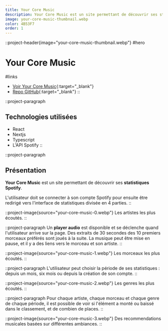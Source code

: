 ```yaml
---
title: Your Core Music
description: Your Core Music est un site permettant de découvrir ses statistiques Spotify.
image: your-core-music-thumbnail.webp
color: 4B53F7
order: 1
---
```


::project-header{image="your-core-music-thumbnail.webp"}
#hero
# Your Core Music

#links
- [Voir Your Core Music](https://your-core-music.vercel.app){:target="_blank"}
- [Repo GitHub](https://github.com/ColinLienard/your-core-music){:target="_blank"}
::

::project-paragraph
## Technologies utilisées

- React
- Nextjs
- Typescript
- L'API Spotify
::

::project-paragraph
## Présentation

**Your Core Music** est un site permettant de découvrir ses **statistiques Spotify**.

L'utilisateur doit se connecter à son compte Spotify pour ensuite être redirigé vers l'interface de statistiques divisée en 4 parties.
::

::project-image{source="your-core-music-0.webp"}
Les artistes les plus écoutés.
::

::project-paragraph
Un **player audio** est disponible et se déclenche quand l'utilisateur arrive sur la page. Des extraits de 30 secondes des 10 premiers morceaux préférés sont joués à la suite. La musique peut être mise en pause, et il y a des liens vers le morceau et son artiste.
::

::project-image{source="your-core-music-1.webp"}
Les morceaux les plus écoutés.
::

::project-paragraph
L'utilisateur peut choisir la période de ses statistiques : depuis un mois, six mois ou depuis la création de son compte.
::

::project-image{source="your-core-music-2.webp"}
Les genres les plus écoutés.
::

::project-paragraph
Pour chaque artiste, chaque morceau et chaque genre de chaque période, il est possible de voir si l'élément a monté ou baissé dans le classement, et de combien de places.
::

::project-image{source="your-core-music-3.webp"}
Des recommendations musicales basées sur différentes ambiances.
::